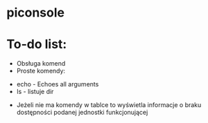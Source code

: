 # piconsole

# To-do list:
* Obsługa komend
* Proste komendy:
- echo - Echoes all arguments
- ls - listuje dir
* Jeżeli nie ma komendy w tablce to wyświetla informacje o braku dostępności podanej jednostki funkcjonującej

